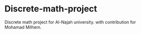 # Discrete-math-project
Discrete math project for Al-Najah university. with contribution for Mohamad Milhem.
